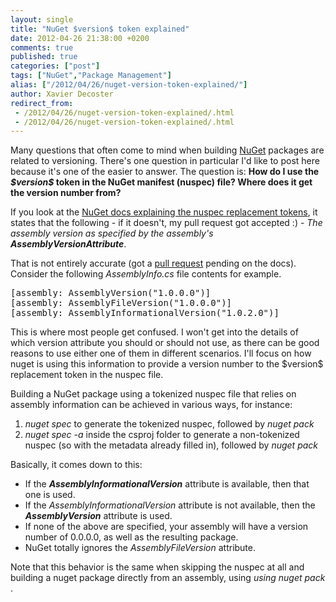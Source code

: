```yaml
---
layout: single
title: "NuGet $version$ token explained"
date: 2012-04-26 21:38:00 +0200
comments: true
published: true
categories: ["post"]
tags: ["NuGet","Package Management"]
alias: ["/2012/04/26/nuget-version-token-explained/"]
author: Xavier Decoster
redirect_from:
 - /2012/04/26/nuget-version-token-explained/.html
 - /2012/04/26/nuget-version-token-explained/.html
---
```

<p>Many questions that often come to mind when building <a href="http://www.nuget.org" target="_blank">NuGet</a> packages are related to versioning. There's one question in particular I'd like to post here because it's one of the easier to answer. The question is: <strong>How do I use the <em>$version$</em> token in the NuGet manifest (nuspec) file? Where does it get the version number from?</strong></p>

<p>If you look at the <a href="http://docs.nuget.org/docs/reference/nuspec-reference#Replacement_Tokens" target="_blank">NuGet docs explaining the nuspec replacement tokens</a>, it states that the following - if it doesn't, my pull request got accepted :) - <em>The assembly version as specified by the assembly's</em> <strong><em>AssemblyVersionAttribute</em></strong>.</p>

<p>That is not entirely accurate (got a <a href="https://github.com/NuGet/NuGetDocs/pull/27" target="_blank">pull request</a> pending on the docs). Consider the following <em>AssemblyInfo.cs</em> file contents for example.</p>

<pre class="brush: c#;gutter:false;auto-links:false;toolbar:false;wrap-lines:false;">[assembly: AssemblyVersion("1.0.0.0")]
[assembly: AssemblyFileVersion("1.0.0.0")]
[assembly: AssemblyInformationalVersion("1.0.2.0")]</pre>

<p>This is where most people get confused. I won't get into the details of which version attribute you should or should not use, as there can be good reasons to use either one of them in different scenarios. I'll focus on how nuget is using this information to provide a version number to the $version$ replacement token in the nuspec file.</p>

<p>Building a NuGet package using a tokenized nuspec file that relies on assembly information can be achieved in various ways, for instance:</p>

<ol>
<li><em>nuget spec <csproj></em> to generate the tokenized nuspec, followed by <em>nuget pack <csproj></em></li>
<li><em>nuget spec -a <assemblyPath></em> inside the csproj folder to generate a non-tokenized nuspec (so with the metadata already filled in), followed by <em>nuget pack <nuspec></em></li>
</ol>

<p>Basically, it comes down to this:</p>

<ul>
<li>If the <strong><em>AssemblyInformationalVersion</em></strong> attribute is available, then that one is used.</li>
<li>If the <em>AssemblyInformationalVersion</em> attribute is not available, then the <strong><em>AssemblyVersion</em></strong> attribute is used.</li>
<li>If none of the above are specified, your assembly will have a version number of 0.0.0.0, as well as the resulting package.</li>
<li>NuGet totally ignores the <em>AssemblyFileVersion</em> attribute.</li>
</ul>

<p>Note that this behavior is the same when skipping the nuspec at all and building a nuget package directly from an assembly, using <em>using nuget pack <assembly.dll></em>.</p>

